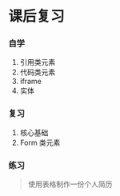 # 课后复习

### 自学 
1. 引用类元素
2. 代码类元素
3. iframe
4. 实体

### 复习
1. 核心基础
2. Form 类元素

### 练习
> 使用表格制作一份个人简历